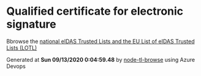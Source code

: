 # Qualified certificate for electronic signature 
 Bbrowse the [national eIDAS Trusted Lists and the EU List of eIDAS Trusted Lists (LOTL)](https://webgate.ec.europa.eu/tl-browser/#/) 
 
 
Generated at **Sun 09/13/2020  0:04:59.48** by [node-tl-browse](https://github.com/ymedlop/node-tl-browser) using Azure Devops 

